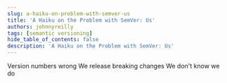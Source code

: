```yaml
---
slug: a-haiku-on-problem-with-semver-us
title: 'A Haiku on the Problem with SemVer: Us'
authors: johnnyreilly
tags: [semantic versioning]
hide_table_of_contents: false
description: 'A Haiku on the Problem with SemVer: Us'
---
```


Version numbers wrong
We release breaking changes
We don't know we do
